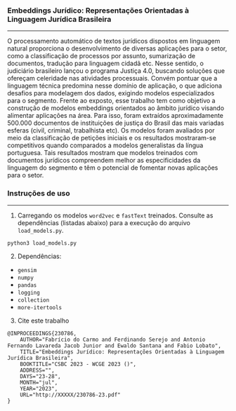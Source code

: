 ### Embeddings Jurídico: Representações Orientadas à Linguagem Jurídica Brasileira
***
  O processamento automático de textos jurídicos dispostos em linguagem natural proporciona o desenvolvimento de diversas aplicações para o setor, como a classificação de processos por assunto, sumarização de documentos, tradução para linguagem cidadã etc. Nesse sentido, o judiciário brasileiro lançou o programa Justiça 4.0, buscando soluções que ofereçam celeridade nas atividades processuais. Convém pontuar que a linguagem técnica predomina nesse domínio de aplicação, o que adiciona desafios para modelagem dos dados, exigindo modelos especializados para o segmento. Frente ao exposto, esse trabalho tem como objetivo a construção de modelos embeddings orientados ao âmbito jurídico visando alimentar aplicações na área. Para isso, foram extraídos aproximadamente 500.000 documentos de instituições de justiça do Brasil das mais variadas esferas (civil, criminal, trabalhista etc). Os modelos foram avaliados por meio da classificação de petições iniciais e os resultados mostraram-se competitivos quando comparados a modelos generalistas da língua portuguesa. Tais  resultados mostram que modelos treinados com documentos jurídicos compreendem melhor as especificidades da linguagem do segmento e têm o potencial de fomentar novas aplicações para o setor.

### Instruções de uso
***
1. Carregando os modelos `word2vec` e `fastText` treinados. Consulte as dependências (listadas abaixo) para a execução do arquivo `load_models.py`.

```
python3 load_models.py 
```

2. Dependências: 

* `gensim`
* `numpy`
* `pandas`
* `logging`
* `collection`
* `more-itertools`

3. Cite este trabalho
```
@INPROCEEDINGS{230786,
    AUTHOR="Fabrício do Carmo and Ferdinando Serejo and Antonio Fernando Lavareda Jacob Junior and Ewaldo Santana and Fabio Lobato",
    TITLE="Embeddings Jurídico: Representações Orientadas à Linguagem Jurídica Brasileira",
    BOOKTITLE="CSBC 2023 - WCGE 2023 ()",
    ADDRESS="",
    DAYS="23-28",
    MONTH="jul",
    YEAR="2023",
    URL="http://XXXXX/230786-23.pdf"
}
```
